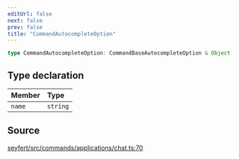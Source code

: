 ```yaml
---
editUrl: false
next: false
prev: false
title: "CommandAutocompleteOption"
---
```


```ts
type CommandAutocompleteOption: CommandBaseAutocompleteOption & Object;
```

## Type declaration

| Member | Type |
| :------ | :------ |
| `name` | `string` |

## Source

[seyfert/src/commands/applications/chat.ts:70](https://github.com/potoland/potocuit/blob/e332d7a/src/commands/applications/chat.ts#L70)
